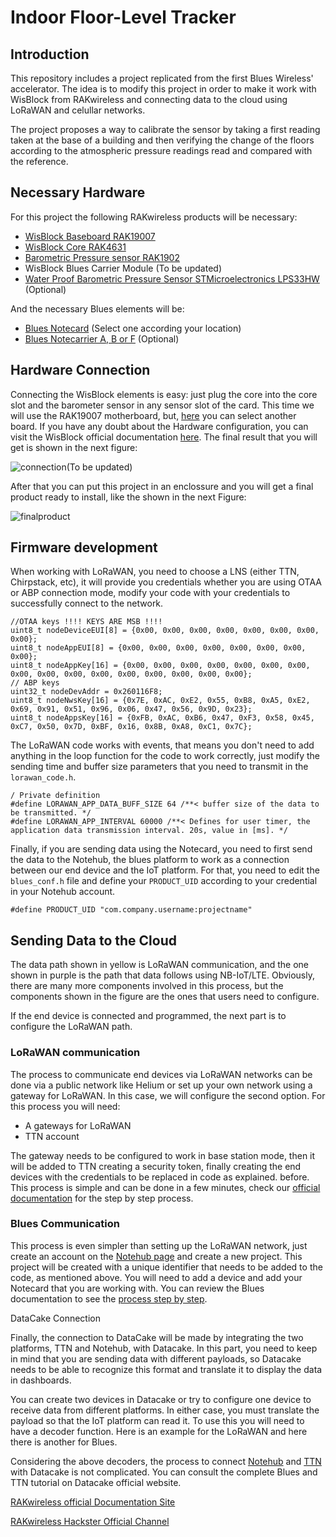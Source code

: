 # Indoor Floor-Level Tracker

## Introduction

This repository includes a project replicated from the first Blues Wireless' accelerator. The idea is to modify this project in order to make it work with WisBlock from RAKwireless and connecting data to the cloud using LoRaWAN and celullar networks.

The project proposes a way to calibrate the sensor by taking a first reading taken at the base of a building and then verifying the change of the floors according to the atmospheric pressure readings read and compared with the reference.

## Necessary Hardware 
For this project the following RAKwireless products will be necessary:

- [WisBlock Baseboard RAK19007](https://store.rakwireless.com/products/rak19007-wisblock-base-board-2nd-gen?_pos=1&_sid=042c9c083&_ss=r)
- [WisBlock Core RAK4631](https://store.rakwireless.com/products/rak4631-lpwan-node?variant=37505443987654)
- [Barometric Pressure sensor RAK1902](https://store.rakwireless.com/products/rak1902-kps22hb-barometric-pressure-sensor)
- WisBlock Blues Carrier Module (To be updated)
- [Water Proof Barometric Pressure Sensor STMicroelectronics LPS33HW](https://store.rakwireless.com/products/wisblock-barometer-wt-sensor-rak12011) (Optional)


And the necessary Blues elements will be:

- [Blues Notecard](https://blues.io/products/notecard/) (Select one according your location)
- [Blues Notecarrier A, B or F](https://blues.io/products/notecarrier/) (Optional)


## Hardware Connection
Connecting the WisBlock elements is easy: just plug the core into the core slot and the barometer sensor in any sensor slot of the card. This time we will use the RAK19007 motherboard, but, [here](https://store.rakwireless.com/collections/wisblock-base) you can select another board. If you have any doubt about the Hardware configuration, you can visit the WisBlock official documentation [here](https://docs.rakwireless.com/Product-Categories/WisBlock/Quickstart/#hardware-setup). The final result that you will get is shown in the next figure:

![connection](https://i.imgur.com/ibAVC3qm.jpg)(To be updated)

After that you can put this project in an enclossure and you will get a final product ready to install, like the shown in the next Figure:

![finalproduct](https://i.imgur.com/Bu8KZKCm.jpg)

## Firmware development 

When working with LoRaWAN, you need to choose a LNS (either TTN, Chirpstack, etc), it will provide you credentials whether you are using OTAA or ABP connection mode, modify your code with your credentials to successfully connect to the network.

```
//OTAA keys !!!! KEYS ARE MSB !!!!
uint8_t nodeDeviceEUI[8] = {0x00, 0x00, 0x00, 0x00, 0x00, 0x00, 0x00, 0x00};
uint8_t nodeAppEUI[8] = {0x00, 0x00, 0x00, 0x00, 0x00, 0x00, 0x00, 0x00};
uint8_t nodeAppKey[16] = {0x00, 0x00, 0x00, 0x00, 0x00, 0x00, 0x00, 0x00, 0x00, 0x00, 0x00, 0x00, 0x00, 0x00, 0x00, 0x00};
// ABP keys
uint32_t nodeDevAddr = 0x260116F8;
uint8_t nodeNwsKey[16] = {0x7E, 0xAC, 0xE2, 0x55, 0xB8, 0xA5, 0xE2, 0x69, 0x91, 0x51, 0x96, 0x06, 0x47, 0x56, 0x9D, 0x23};
uint8_t nodeAppsKey[16] = {0xFB, 0xAC, 0xB6, 0x47, 0xF3, 0x58, 0x45, 0xC7, 0x50, 0x7D, 0xBF, 0x16, 0x8B, 0xA8, 0xC1, 0x7C};
```

The LoRaWAN code works with events, that means you don't need to add anything in the loop function for the code to work correctly, just modify the sending time and buffer size parameters that you need to transmit in the `lorawan_code.h`.

```
/ Private definition
#define LORAWAN_APP_DATA_BUFF_SIZE 64 /**< buffer size of the data to be transmitted. */
#define LORAWAN_APP_INTERVAL 60000 /**< Defines for user timer, the application data transmission interval. 20s, value in [ms]. */
```
Finally, if you are sending data using the Notecard, you need to first send the data to the Notehub, the blues platform to work as a connection between our end device and the IoT platform. For that, you need to edit the `blues_conf.h` file and define your `PRODUCT_UID` according to your credential in your Notehub account.

```
#define PRODUCT_UID "com.company.username:projectname"
```

## Sending Data to the Cloud

The data path shown in yellow is LoRaWAN communication, and the one shown in purple is the path that data follows using NB-IoT/LTE. Obviously, there are many more components involved in this process, but the components shown in the figure are the ones that users need to configure.

If the end device is connected and programmed, the next part is to configure the LoRaWAN path.

### LoRaWAN communication

The process to communicate end devices via LoRaWAN networks can be done via a public network like Helium or set up your own network using a gateway for LoRaWAN. In this case, we will configure the second option. For this process you will need:

- A gateways for LoRaWAN
- TTN account

The gateway needs to be configured to work in base station mode, then it will be added to TTN creating a security token, finally creating the end devices with the credentials to be replaced in code as explained. before. This process is simple and can be done in a few minutes, check our [official documentation](https://docs.rakwireless.com/Product-Categories/WisGate/RAK7268-V2/Supported-LoRa-Network-Servers/#wisgateos-2-basics-station-to-ttnv3) for the step by step process.

### Blues Communication

This process is even simpler than setting up the LoRaWAN network, just create an account on the [Notehub page](https://notehub.io/sign-in?flow=473ef4b7-c19d-4440-a5d4-c2d1bb9d25b6) and create a new project. This project will be created with a unique identifier that needs to be added to the code, as mentioned above. You will need to add a device and add your Notecard that you are working with. You can review the Blues documentation to see the [process step by step](https://docs.rakwireless.com/Product-Categories/WisGate/RAK7268-V2/Supported-LoRa-Network-Servers/#wisgateos-2-basics-station-to-ttnv3).

DataCake Connection

Finally, the connection to DataCake will be made by integrating the two platforms, TTN and Notehub, with Datacake. In this part, you need to keep in mind that you are sending data with different payloads, so Datacake needs to be able to recognize this format and translate it to display the data in dashboards.

You can create two devices in Datacake or try to configure one device to receive data from different platforms. In either case, you must translate the payload so that the IoT platform can read it. To use this you will need to have a decoder function. Here is an example for the LoRaWAN and here there is another for Blues.

Considering the above decoders, the process to connect [Notehub](https://docs.datacake.de/integrations/blues-wireless-notecard) and [TTN](https://datacake.co/the-things-network-integration-datacake-iot-platform-dashboard-ttn-white-label) with Datacake is not complicated. You can consult the complete Blues and TTN tutorial on Datacake official website.


[RAKwireless official Documentation Site](https://docs.rakwireless.com/Introduction/)

[RAKwireless Hackster Official Channel](https://www.hackster.io/rak-wireless)
